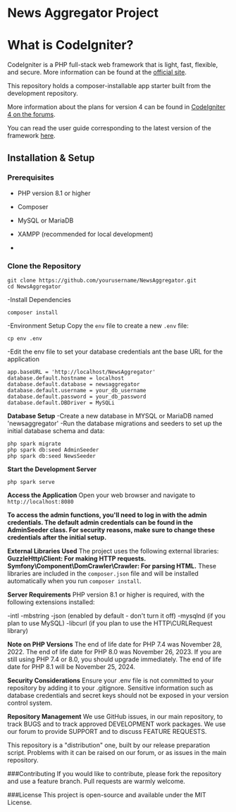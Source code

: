 # News Aggregator Project 

# What is CodeIgniter?
CodeIgniter is a PHP full-stack web framework that is light, fast, flexible, and secure. More information can be found at the [official site](https://codeigniter.com).

This repository holds a composer-installable app starter built from the development repository.

More information about the plans for version 4 can be found in [CodeIgniter 4 on the forums](https://forum.codeigniter.com/forum-28.html).

You can read the user guide corresponding to the latest version of the framework [here](https://codeigniter.com/userguide4/).

## Installation & Setup

### Prerequisites
- PHP version 8.1 or higher
- Composer
- MySQL or MariaDB
- XAMPP (recommended for local development)

- 
### Clone the Repository
``` 
git clone https://github.com/yourusername/NewsAggregator.git
cd NewsAggregator
```
-Install Dependencies
```
composer install 
````

-Environment Setup
Copy the `env` file to create a new `.env` file: 
```
cp env .env
```

-Edit the env file to set your database credentials ant the base URL for the application
``` 
app.baseURL = 'http://localhost/NewsAggregator'
database.default.hostname = localhost
database.default.database = newsaggregator
database.default.username = your_db_username
database.default.password = your_db_password
database.default.DBDriver = MySQLi
```

**Database Setup** 
-Create a new database in MYSQL or MariaDB named 'newsaggregator' 
-Run the database migrations and seeders to set up the initial database schema and data: 
``` 
php spark migrate
php spark db:seed AdminSeeder
php spark db:seed NewsSeeder
```

**Start the Development Server**
```
php spark serve
```

**Access the Application**
Open your web browser and navigate to `http://localhost:8080`


**To access the admin functions, you'll need to log in with the admin credentials. The default admin credentials can be found in the AdminSeeder class. For security reasons, make sure to change these credentials after the initial setup.**

**External Libraries Used**
The project uses the following external libraries:
**GuzzleHttp\Client: For making HTTP requests.**
**Symfony\Component\DomCrawler\Crawler: For parsing HTML.**
These libraries are included in the `composer.json` file and will be installed automatically when you run `composer install`.


**Server Requirements**
PHP version 8.1 or higher is required, with the following extensions installed:

-intl
-mbstring
-json (enabled by default - don't turn it off)
-mysqlnd (if you plan to use MySQL)
-libcurl (if you plan to use the HTTP\CURLRequest library)

**Note on PHP Versions**
The end of life date for PHP 7.4 was November 28, 2022. The end of life date for PHP 8.0 was November 26, 2023. If you are still using PHP 7.4 or 8.0, you should upgrade immediately. The end of life date for PHP 8.1 will be November 25, 2024.


**Security Considerations**
Ensure your .env file is not committed to your repository by adding it to your .gitignore. Sensitive information such as database credentials and secret keys should not be exposed in your version control system.

**Repository Management**
We use GitHub issues, in our main repository, to track BUGS and to track approved DEVELOPMENT work packages. We use our forum to provide SUPPORT and to discuss FEATURE REQUESTS.

This repository is a "distribution" one, built by our release preparation script. Problems with it can be raised on our forum, or as issues in the main repository.

###Contributing 
If you would like to contribute, please fork the repository and use a feature branch. Pull requests are warmly welcome.


###License 
This project is open-source and available under the MIT License.
